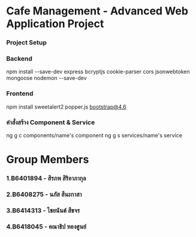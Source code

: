 # Cafe Management - Advanced Web Application Project

### Project Setup

### Backend

npm install --save-dev express bcryptjs cookie-parser cors jsonwebtoken mongoose nodemon --save-dev

### Frontend

npm install sweetalert2 popper.js bootstrap@4.6

### คำสั่งสร้าง Component & Service
ng g c components/name's component
ng g s services/name's service

# Group Members
  ### 1.B6401894 - สิรภพ สิริอาภากุล
  ### 2.B6408275 - นภัส สีนะกาสา
  ### 3.B6414313 - ไชยนันต์ สีขจร
  ### 4.B6418045 - คณาธิป ทองศูนย์
